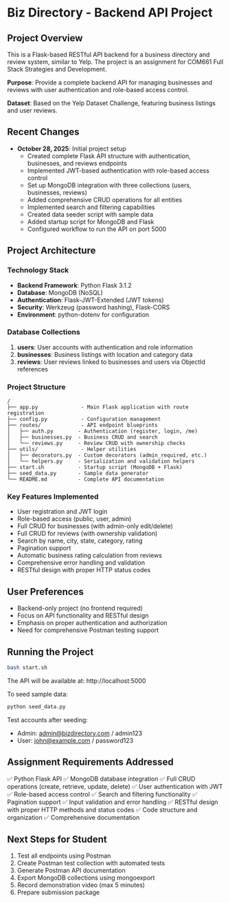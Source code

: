 # Biz Directory - Backend API Project

## Project Overview
This is a Flask-based RESTful API backend for a business directory and review system, similar to Yelp. The project is an assignment for COM661 Full Stack Strategies and Development.

**Purpose**: Provide a complete backend API for managing businesses and reviews with user authentication and role-based access control.

**Dataset**: Based on the Yelp Dataset Challenge, featuring business listings and user reviews.

## Recent Changes
- **October 28, 2025**: Initial project setup
  - Created complete Flask API structure with authentication, businesses, and reviews endpoints
  - Implemented JWT-based authentication with role-based access control
  - Set up MongoDB integration with three collections (users, businesses, reviews)
  - Added comprehensive CRUD operations for all entities
  - Implemented search and filtering capabilities
  - Created data seeder script with sample data
  - Added startup script for MongoDB and Flask
  - Configured workflow to run the API on port 5000

## Project Architecture

### Technology Stack
- **Backend Framework**: Python Flask 3.1.2
- **Database**: MongoDB (NoSQL)
- **Authentication**: Flask-JWT-Extended (JWT tokens)
- **Security**: Werkzeug (password hashing), Flask-CORS
- **Environment**: python-dotenv for configuration

### Database Collections
1. **users**: User accounts with authentication and role information
2. **businesses**: Business listings with location and category data
3. **reviews**: User reviews linked to businesses and users via ObjectId references

### Project Structure
```
/
├── app.py              - Main Flask application with route registration
├── config.py           - Configuration management
├── routes/             - API endpoint blueprints
│   ├── auth.py        - Authentication (register, login, /me)
│   ├── businesses.py  - Business CRUD and search
│   └── reviews.py     - Review CRUD with ownership checks
├── utils/              - Helper utilities
│   ├── decorators.py  - Custom decorators (admin_required, etc.)
│   └── helpers.py     - Serialization and validation helpers
├── start.sh           - Startup script (MongoDB + Flask)
├── seed_data.py       - Sample data generator
└── README.md          - Complete API documentation
```

### Key Features Implemented
- User registration and JWT login
- Role-based access (public, user, admin)
- Full CRUD for businesses (with admin-only edit/delete)
- Full CRUD for reviews (with ownership validation)
- Search by name, city, state, category, rating
- Pagination support
- Automatic business rating calculation from reviews
- Comprehensive error handling and validation
- RESTful design with proper HTTP status codes

## User Preferences
- Backend-only project (no frontend required)
- Focus on API functionality and RESTful design
- Emphasis on proper authentication and authorization
- Need for comprehensive Postman testing support

## Running the Project
```bash
bash start.sh
```

The API will be available at: http://localhost:5000

To seed sample data:
```bash
python seed_data.py
```

Test accounts after seeding:
- Admin: admin@bizdirectory.com / admin123
- User: john@example.com / password123

## Assignment Requirements Addressed
✅ Python Flask API
✅ MongoDB database integration
✅ Full CRUD operations (create, retrieve, update, delete)
✅ User authentication with JWT
✅ Role-based access control
✅ Search and filtering functionality
✅ Pagination support
✅ Input validation and error handling
✅ RESTful design with proper HTTP methods and status codes
✅ Code structure and organization
✅ Comprehensive documentation

## Next Steps for Student
1. Test all endpoints using Postman
2. Create Postman test collection with automated tests
3. Generate Postman API documentation
4. Export MongoDB collections using mongoexport
5. Record demonstration video (max 5 minutes)
6. Prepare submission package
